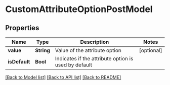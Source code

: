 # CustomAttributeOptionPostModel

## Properties
Name | Type | Description | Notes
------------ | ------------- | ------------- | -------------
**value** | **String** | Value of the attribute option | [optional] 
**isDefault** | **Bool** | Indicates if the attribute option is used by default | 

[[Back to Model list]](../README.md#documentation-for-models) [[Back to API list]](../README.md#documentation-for-api-endpoints) [[Back to README]](../README.md)



